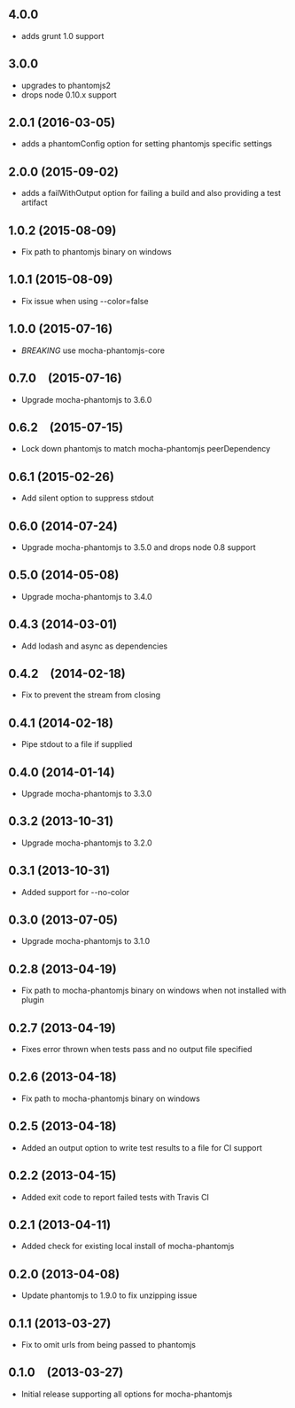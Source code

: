 ## 4.0.0
- adds grunt 1.0 support
## 3.0.0
- upgrades to phantomjs2
- drops node 0.10.x support
## 2.0.1 (2016-03-05)
- adds a phantomConfig option for setting phantomjs specific settings
## 2.0.0 (2015-09-02)
- adds a failWithOutput option for failing a build and also providing a test artifact
## 1.0.2 (2015-08-09)
- Fix path to phantomjs binary on windows
## 1.0.1 (2015-08-09)
- Fix issue when using --color=false
## 1.0.0 (2015-07-16)
- *BREAKING* use mocha-phantomjs-core
## 0.7.0 (2015-07-16)
- Upgrade mocha-phantomjs to 3.6.0
## 0.6.2 (2015-07-15)
- Lock down phantomjs to match mocha-phantomjs peerDependency
## 0.6.1 (2015-02-26)
- Add silent option to suppress stdout
## 0.6.0 (2014-07-24)
- Upgrade mocha-phantomjs to 3.5.0 and drops node 0.8 support
## 0.5.0 (2014-05-08)
- Upgrade mocha-phantomjs to 3.4.0
## 0.4.3 (2014-03-01)
- Add lodash and async as dependencies
## 0.4.2 (2014-02-18)
- Fix to prevent the stream from closing
## 0.4.1 (2014-02-18)
- Pipe stdout to a file if supplied
## 0.4.0 (2014-01-14)
- Upgrade mocha-phantomjs to 3.3.0
## 0.3.2 (2013-10-31)
- Upgrade mocha-phantomjs to 3.2.0
## 0.3.1 (2013-10-31)
- Added support for --no-color
## 0.3.0 (2013-07-05)
- Upgrade mocha-phantomjs to 3.1.0
## 0.2.8 (2013-04-19)
- Fix path to mocha-phantomjs binary on windows when not installed with plugin
## 0.2.7 (2013-04-19)
- Fixes error thrown when tests pass and no output file specified
## 0.2.6 (2013-04-18)
- Fix path to mocha-phantomjs binary on windows
## 0.2.5 (2013-04-18)
- Added an output option to write test results to a file for CI support
## 0.2.2 (2013-04-15)
- Added exit code to report failed tests with Travis CI
## 0.2.1 (2013-04-11)
- Added check for existing local install of mocha-phantomjs
## 0.2.0 (2013-04-08)
- Update phantomjs to 1.9.0 to fix unzipping issue
## 0.1.1 (2013-03-27)
- Fix to omit urls from being passed to phantomjs
## 0.1.0 (2013-03-27)
- Initial release supporting all options for mocha-phantomjs
